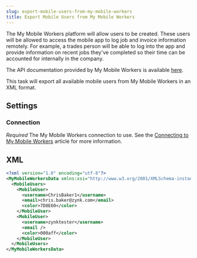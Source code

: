 ```yaml
---
slug: export-mobile-users-from-my-mobile-workers
title: Export Mobile Users from My Mobile Workers
---
```

The My Mobile Workers platform will allow users to be created. These users will be allowed to access the mobile app to log job and invoice information remotely. For example, a trades person will be able to log into the app and provide information on recent jobs they've completed so their time can be accounted for internally in the company.

The API documentation provided by My Mobile Workers is available [here](https://docs.mymobileworkers.com/index.php?title=Get_Mobile_Users).

This task will export all available mobile users from My Mobile Workers in an XML format.

## Settings
### Connection
_Required_
The My Mobile Workers connection to use. See the [Connecting to My Mobile Workers](connecting-to-my-mobile-workers) article for more information.

## XML
```xml
<?xml version="1.0" encoding="utf-8"?>
<MyMobileWorkersData xmlns:xsi="http://www.w3.org/2001/XMLSchema-instance" xmlns:xsd="http://www.w3.org/2001/XMLSchema">
  <MobileUsers>
    <MobileUser>
      <username>ChrisBaker1</username>
      <email>chris.baker@zynk.com</email>
      <color>7D8E60</color>
    </MobileUser>
    <MobileUser>
      <username>zynktester</username>
      <email />
      <color>000aff</color>
    </MobileUser>
  </MobileUsers>
</MyMobileWorkersData>
```
